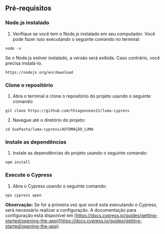 ## Pré-requisitos

### Node.js instalado

1. Verifique se você tem o Node.js instalado em seu computador. Você pode fazer isso executando o seguinte comando no terminal:

```
node -v
```

Se o Node.js estiver instalado, a versão será exibida. Caso contrário, você precisa instalá-lo.

```
https://nodejs.org/en/download
```

### Clone o repositório

1. Abra o terminal e clone o repositório do projeto usando o seguinte comando:

```
git clone https://github.com/thiagonunes11/luma-cypress
```

2. Navegue até o diretório do projeto:

```
cd SuaPasta/luma-cypress/AUTOMAÇÃO_LUMA
```

### Instale as dependências

1. Instale as dependências do projeto usando o seguinte comando:

```
npm install
```

### Execute o Cypress

1. Abra o Cypress usando o seguinte comando:

```
npx cypress open
```

**Observação:** Se for a primeira vez que você está executando o Cypress, será necessário realizar a configuração. A documentação para configuração está disponível em [https://docs.cypress.io/guides/getting-started/opening-the-app](https://docs.cypress.io/guides/getting-started/opening-the-app).
